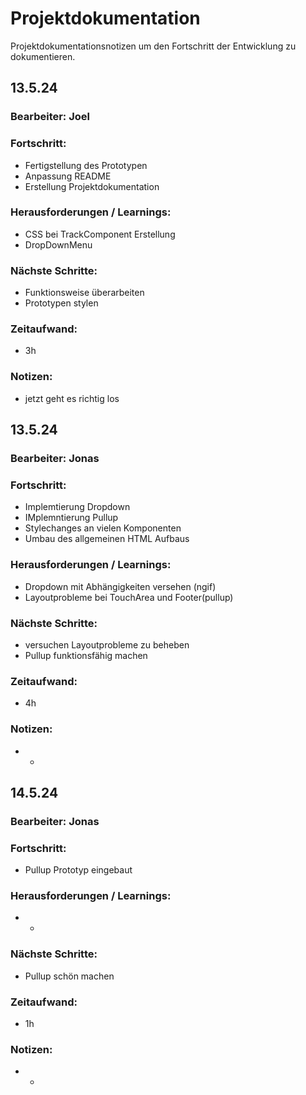 # Projektdokumentation

Projektdokumentationsnotizen um den Fortschritt der Entwicklung zu dokumentieren.

## 13.5.24
### Bearbeiter: Joel

### Fortschritt:
* Fertigstellung des Prototypen
* Anpassung README
* Erstellung Projektdokumentation

### Herausforderungen / Learnings:
* CSS bei TrackComponent Erstellung
* DropDownMenu

### Nächste Schritte:
* Funktionsweise überarbeiten
* Prototypen stylen

### Zeitaufwand:
* 3h

### Notizen:
* jetzt geht es richtig los

## 13.5.24
### Bearbeiter: Jonas

### Fortschritt:
* Implemtierung Dropdown
* IMplemntierung Pullup
* Stylechanges an vielen Komponenten
* Umbau des allgemeinen HTML Aufbaus

### Herausforderungen / Learnings:
* Dropdown mit Abhängigkeiten versehen (ngif)
* Layoutprobleme bei TouchArea und Footer(pullup)

### Nächste Schritte:
* versuchen Layoutprobleme zu beheben
* Pullup funktionsfähig machen

### Zeitaufwand:
* 4h

### Notizen:
* -

## 14.5.24
### Bearbeiter: Jonas

### Fortschritt:
* Pullup Prototyp eingebaut

### Herausforderungen / Learnings:
* -

### Nächste Schritte:
* Pullup schön machen

### Zeitaufwand:
* 1h

### Notizen:
* -
